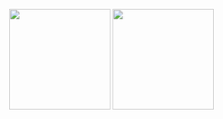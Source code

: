 <p align="center">
      <img height="180em" src="https://github-readme-stats.vercel.app/api?username=Marcsciaran&theme=blue-green&show_icons=true&count_private=true)"/>
      <img height="180em" src="https://github-readme-stats-eight-theta.vercel.app/api/top-langs/?username=Marcsciaran&layout=compact&langs_count=8&theme=ocean_dark"/>
</p>
